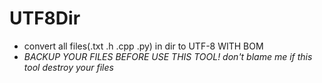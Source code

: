 # UTF8Dir
+ convert all files(.txt .h .cpp .py) in dir to UTF-8 WITH BOM
+ *BACKUP YOUR FILES BEFORE USE THIS TOOL! don't blame me if this tool destroy your files*
